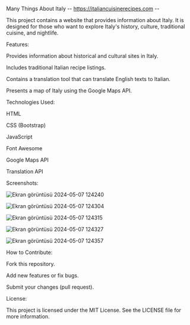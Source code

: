Many Things About Italy -- https://italiancuisinerecipes.com --


This project contains a website that provides information about Italy. It is designed for those who want to explore Italy's history, culture, traditional cuisine, and nightlife.







Features:


Provides information about historical and cultural sites in Italy.

Includes traditional Italian recipe listings.

Contains a translation tool that can translate English texts to Italian.

Presents a map of Italy using the Google Maps API.






Technologies Used:


HTML

CSS (Bootstrap)

JavaScript

Font Awesome

Google Maps API

Translation API






Screenshots:

![Ekran görüntüsü 2024-05-07 124240](https://github.com/enkdeveloper/many-things-about-italy/assets/119349974/683ff59f-506e-4962-b850-1a808892f84f)

![Ekran görüntüsü 2024-05-07 124304](https://github.com/enkdeveloper/many-things-about-italy/assets/119349974/c86c41fd-bfd1-4cb5-9600-bc011c2b4c60)

![Ekran görüntüsü 2024-05-07 124315](https://github.com/enkdeveloper/many-things-about-italy/assets/119349974/dffd8f3d-7d3a-46d0-a3ab-862bc97ee149)

![Ekran görüntüsü 2024-05-07 124327](https://github.com/enkdeveloper/many-things-about-italy/assets/119349974/cd1edbff-646a-4f6a-a0fe-14b6989729b1)

![Ekran görüntüsü 2024-05-07 124357](https://github.com/enkdeveloper/many-things-about-italy/assets/119349974/550a3940-097c-41ee-bcf5-585fbef338ca)






How to Contribute:


Fork this repository.

Add new features or fix bugs.

Submit your changes (pull request).






License:


This project is licensed under the MIT License. See the LICENSE file for more information.

